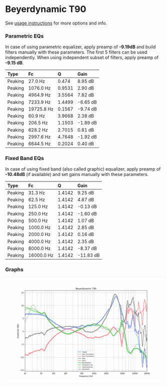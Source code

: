 # Beyerdynamic T90
See [usage instructions](https://github.com/jaakkopasanen/AutoEq#usage) for more options and info.

### Parametric EQs
In case of using parametric equalizer, apply preamp of **-9.19dB** and build filters manually
with these parameters. The first 5 filters can be used independently.
When using independent subset of filters, apply preamp of **-9.15 dB**.

| Type    | Fc         |      Q | Gain     |
|:--------|:-----------|:-------|:---------|
| Peaking | 27.0 Hz    | 0.474  | 8.95 dB  |
| Peaking | 1076.0 Hz  | 0.9531 | 2.90 dB  |
| Peaking | 4964.9 Hz  | 3.5564 | 7.82 dB  |
| Peaking | 7233.9 Hz  | 1.4499 | -6.65 dB |
| Peaking | 19725.8 Hz | 0.1567 | -9.74 dB |
| Peaking | 60.9 Hz    | 3.9668 | 2.38 dB  |
| Peaking | 206.5 Hz   | 1.1503 | -1.89 dB |
| Peaking | 628.2 Hz   | 2.7015 | 0.81 dB  |
| Peaking | 2997.6 Hz  | 4.7648 | -1.92 dB |
| Peaking | 6644.5 Hz  | 0.2024 | 0.40 dB  |

### Fixed Band EQs
In case of using fixed band (also called graphic) equalizer, apply preamp of **-10.48dB**
(if available) and set gains manually with these parameters.

| Type    | Fc         |      Q | Gain      |
|:--------|:-----------|:-------|:----------|
| Peaking | 31.3 Hz    | 1.4142 | 9.25 dB   |
| Peaking | 62.5 Hz    | 1.4142 | 4.87 dB   |
| Peaking | 125.0 Hz   | 1.4142 | -0.13 dB  |
| Peaking | 250.0 Hz   | 1.4142 | -1.60 dB  |
| Peaking | 500.0 Hz   | 1.4142 | 1.07 dB   |
| Peaking | 1000.0 Hz  | 1.4142 | 2.85 dB   |
| Peaking | 2000.0 Hz  | 1.4142 | 0.16 dB   |
| Peaking | 4000.0 Hz  | 1.4142 | 2.35 dB   |
| Peaking | 8000.0 Hz  | 1.4142 | -8.37 dB  |
| Peaking | 16000.0 Hz | 1.4142 | -11.83 dB |

### Graphs
![](./Beyerdynamic%20T90.png)